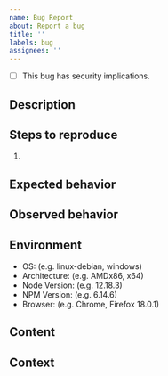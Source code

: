```yaml
---
name: Bug Report
about: Report a bug
title: ''
labels: bug
assignees: ''
---
```

<!--
    IF YOUR BUG IS RELATED TO SECURITY ISSUES,
    CONSIDER CONTACTING A COLLABORATOR OR CREATING A PR FIRST.
    IF A SECURITY BUG IS ALREADY PUBLIC KNOWLEDGE,
    IT IS BETTER TO CONTINUE WRITING THE ISSUE.

    mark the following box ([X]) if this bug has security implications.
-->

- [ ] This bug has security implications.

<!--
    Please make sure you have done the following before submitting a bug report:
    - Indirect problems (like problems in generated code), can be considered bugs;
        However, make sure this is not a bug in your code.
    - Make sure you have checked out the latest version.
    - Make sure the latest stable release of node and npm are installed.
    - Run npm ci to make sure all packages are up to date.
    - Search if any other reports have been submitted for this bug (including closed issues).
    - Optionally: try to reproduce the issue on multiple platforms or configurations.
-->

## Description
<!-- Write a short description of the bug. -->

## Steps to reproduce
<!-- Write the steps required to reproduce the bug. -->
1. 

## Expected behavior
<!-- Write the behavior that you would expect. -->

## Observed behavior
<!-- Write the behavior that you observed -->

## Environment
<!--
    Add information about your specific environment.
    Remove points that are not applicable.
    Add extra points that are missing.
    Be as specific as you can be,
    but if you do not know about something you don't have to include it.
    NBU is a generic package, so environments and contexts can differ greatly.
-->
- OS: (e.g. linux-debian, windows)
- Architecture: (e.g. AMDx86, x64)
- Node Version: (e.g. 12.18.3)
- NPM Version: (e.g. 6.14.6)
- Browser: (e.g. Chrome, Firefox 18.0.1)

## Content
<!--
    Add any aditional content like:
    - Screenshots
    - Code
-->

## Context
<!--
    Add any other context like:
    - links to issues
    - links to external websites
-->